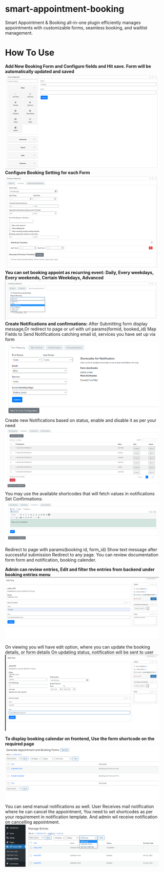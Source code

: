 # smart-appointment-booking
Smart Appointment & Booking all-in-one plugin efficiently manages appointments with customizable forms, seamless booking, and waitlist management.

# How To Use
**Add New Booking Form and Configure fields and Hit save. Form will be automatically updated and  saved**
![Screenshot](resource/img/Screenshot_1.png)
**Configure Booking Setting for each Form**
![Screenshot](resource/img/Screenshot_2.png)
**You can set booking appoint as recurring event: Daily, Every  weekdays, Every weekends, Certain Weekdays, Advanced**
![Screenshot](resource/img/Screenshot_3.png)
**Create Notifications and confirmations:** After Submitting form display message,Or redirect to page or url with url params(formid, booked_id)
Map Fields to Send Notifications catching email id, services you have set up via form
![Screenshot](resource/img/Screenshot_4.png)
Create new Notifications based on status, enable and disable it as per your need
![Screenshot](resource/img/Screenshot_5.png)
You may use the available shortcodes that will fetch values in notifications
Set Confirmations:
![Screenshot](resource/img/Screenshot_6.png)
Redirect to page with params(booking id, form_id)
Show text message after successful submission
Redirect to any page.
You can review documentation form form and notification, booking calender.

**Admin can review entries, Edit and filter the entries from backend under booking entries menu**
![Screenshot](resource/img/Screenshot_7.png)

On viewing you will have edit option, where you can update the booking details, or form details
On updating status, notification will be sent to user
![Screenshot](resource/img/Screenshot_8.png)

**To display booking calendar on frontend, Use the form shortcode on the required page**
![Screenshot](resource/img/Screenshot_9.png)
You can send manual notifications as well.
User Receives mail notification where he can cancel the appointment, You need to set shortcodes as per your requirement in notification template.
And admin wil receive notification on cancelling appointment.
![Screenshot](resource/img/Screenshot_10.png)

